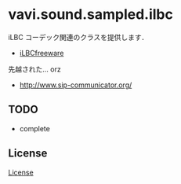 # vavi.sound.sampled.ilbc

iLBC コーデック関連のクラスを提供します．

 * [iLBCfreeware](http://www.ilbcfreeware.org/)

先越された... orz

 * http://www.sip-communicator.org/

## TODO

 * complete

## License

 [License](http://www.ilbcfreeware.org/documentation/gips_iLBClicense.pdf)
